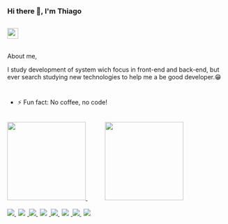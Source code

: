 ### Hi there 👋, I'm Thiago
##
<div class ="contact">
    <a href= "https://www.linkedin.com/in/thiago-alves-79a6711b8">
    <img  height="25em" src="https://img.shields.io/badge/Thiago Alves-0077B5?style=badge&logo=linkedin&logoColor=white"/></a>
 </div>
 <br />
 
About me,

I study development of  system wich focus in front-end and back-end, but ever search studying new technologies to help me a be good developer.😁
#

- ⚡ Fun fact: No coffee, no code!

<br />
<div class="stats">  
    <a href="https://beacon.ai/ThiagoAlvesDev">
    <img height="180em" src="https://github-readme-stats.vercel.app/api?username=ThiagoAlvesDev&show_icons=false&theme=dark&include_all_commits=true&count_private=true"/>
    <img height="180em" hspace="40" src="https://github-readme-stats.vercel.app/api/top-langs/?username=ThiagoAlvesDev&layout=compact&langs_count=16&theme=dark"/>       
</div>
<br />
<div class= "skills">
    <img src="https://img.shields.io/badge/HTML5-E34F26?style=badge&logo=html5&logoColor=white" />
    <img hspace= "5" src="https://img.shields.io/badge/JavaScript-F7DF1E?style=badge&logo=javascript&logoColor=black"/>
    <img  src="https://img.shields.io/badge/CSS3-1572B6?style=badge&logo=css3&logoColor=white"/>
    <img hspace="5" src="https://img.shields.io/badge/PHP-777BB4?style=badge&logo=php&logoColor=white"/>
    <img src="https://img.shields.io/badge/.NET-5C2D91?style=badge&logo=.net&logoColor=white"/>
    <img hspace="5" src= "https://img.shields.io/badge/C%23-239120?style=badge&logo=c-sharp&logoColor=white"/>
    <img src="https://img.shields.io/badge/Vue.js-35495E?style=badge&logo=vue.js&logoColor=4FC08D"/>
    <img hspace="5" src= "https://img.shields.io/badge/MongoDB-4EA94B?style=badge&logo=mongodb&logoColor=white"/>

</div>
 

